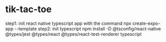 # tik-tac-toe

step1: init react native typescript app with the command npx create-expo-app --template
step2: init typescript npm install -D @tsconfig/react-native @types/jest @types/react @types/react-test-renderer typescript